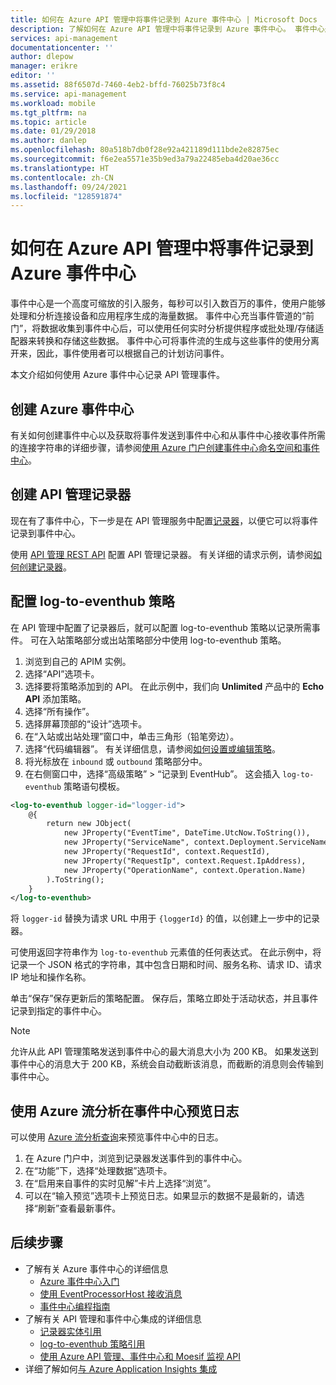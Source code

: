 ```yaml
---
title: 如何在 Azure API 管理中将事件记录到 Azure 事件中心 | Microsoft Docs
description: 了解如何在 Azure API 管理中将事件记录到 Azure 事件中心。 事件中心是高度可缩放的数据入口服务。
services: api-management
documentationcenter: ''
author: dlepow
manager: erikre
editor: ''
ms.assetid: 88f6507d-7460-4eb2-bffd-76025b73f8c4
ms.service: api-management
ms.workload: mobile
ms.tgt_pltfrm: na
ms.topic: article
ms.date: 01/29/2018
ms.author: danlep
ms.openlocfilehash: 80a518b7db0f28e92a421189d111bde2e82875ec
ms.sourcegitcommit: f6e2ea5571e35b9ed3a79a22485eba4d20ae36cc
ms.translationtype: HT
ms.contentlocale: zh-CN
ms.lasthandoff: 09/24/2021
ms.locfileid: "128591874"
---
```

# <a name="how-to-log-events-to-azure-event-hubs-in-azure-api-management"></a>如何在 Azure API 管理中将事件记录到 Azure 事件中心
事件中心是一个高度可缩放的引入服务，每秒可以引入数百万的事件，使用户能够处理和分析连接设备和应用程序生成的海量数据。 事件中心充当事件管道的“前门”，将数据收集到事件中心后，可以使用任何实时分析提供程序或批处理/存储适配器来转换和存储这些数据。 事件中心可将事件流的生成与这些事件的使用分离开来，因此，事件使用者可以根据自己的计划访问事件。

本文介绍如何使用 Azure 事件中心记录 API 管理事件。

## <a name="create-an-azure-event-hub"></a>创建 Azure 事件中心

有关如何创建事件中心以及获取将事件发送到事件中心和从事件中心接收事件所需的连接字符串的详细步骤，请参阅[使用 Azure 门户创建事件中心命名空间和事件中心](../event-hubs/event-hubs-create.md)。

## <a name="create-an-api-management-logger"></a>创建 API 管理记录器
现在有了事件中心，下一步是在 API 管理服务中配置[记录器](/rest/api/apimanagement/2020-12-01/logger)，以便它可以将事件记录到事件中心。

使用 [API 管理 REST API](/rest/api/apimanagement/ApiManagementREST/API-Management-REST) 配置 API 管理记录器。 有关详细的请求示例，请参阅[如何创建记录器](/rest/api/apimanagement/2020-12-01/logger/create-or-update)。

## <a name="configure-log-to-eventhub-policies"></a>配置 log-to-eventhub 策略

在 API 管理中配置了记录器后，就可以配置 log-to-eventhub 策略以记录所需事件。 可在入站策略部分或出站策略部分中使用 log-to-eventhub 策略。

1. 浏览到自己的 APIM 实例。
2. 选择“API”选项卡。
3. 选择要将策略添加到的 API。 在此示例中，我们向 **Unlimited** 产品中的 **Echo API** 添加策略。
4. 选择“所有操作”。
5. 选择屏幕顶部的“设计”选项卡。
6. 在“入站或出站处理”窗口中，单击三角形（铅笔旁边）。
7. 选择“代码编辑器”。 有关详细信息，请参阅[如何设置或编辑策略](set-edit-policies.md)。
8. 将光标放在 `inbound` 或 `outbound` 策略部分中。
9. 在右侧窗口中，选择“高级策略” > “记录到 EventHub”。 这会插入 `log-to-eventhub` 策略语句模板。

```xml
<log-to-eventhub logger-id="logger-id">
    @{
        return new JObject(
            new JProperty("EventTime", DateTime.UtcNow.ToString()),
            new JProperty("ServiceName", context.Deployment.ServiceName),
            new JProperty("RequestId", context.RequestId),
            new JProperty("RequestIp", context.Request.IpAddress),
            new JProperty("OperationName", context.Operation.Name)
        ).ToString();
    }
</log-to-eventhub>
```
将 `logger-id` 替换为请求 URL 中用于 `{loggerId}` 的值，以创建上一步中的记录器。

可使用返回字符串作为 `log-to-eventhub` 元素值的任何表达式。 在此示例中，将记录一个 JSON 格式的字符串，其中包含日期和时间、服务名称、请求 ID、请求 IP 地址和操作名称。

单击“保存”保存更新后的策略配置。 保存后，策略立即处于活动状态，并且事件记录到指定的事件中心。

> [!NOTE]
> 允许从此 API 管理策略发送到事件中心的最大消息大小为 200 KB。 如果发送到事件中心的消息大于 200 KB，系统会自动截断该消息，而截断的消息则会传输到事件中心。

## <a name="preview-the-log-in-event-hubs-by-using-azure-stream-analytics"></a>使用 Azure 流分析在事件中心预览日志

可以使用 [Azure 流分析查询](../event-hubs/process-data-azure-stream-analytics.md)来预览事件中心中的日志。 

1. 在 Azure 门户中，浏览到记录器发送事件到的事件中心。 
2. 在“功能”下，选择“处理数据”选项卡。 
3. 在“启用来自事件的实时见解”卡片上选择“浏览”。 
4. 可以在“输入预览”选项卡上预览日志。如果显示的数据不是最新的，请选择“刷新”查看最新事件。

## <a name="next-steps"></a>后续步骤
* 了解有关 Azure 事件中心的详细信息
  * [Azure 事件中心入门](../event-hubs/event-hubs-c-getstarted-send.md)
  * [使用 EventProcessorHost 接收消息](../event-hubs/event-hubs-dotnet-standard-getstarted-send.md)
  * [事件中心编程指南](../event-hubs/event-hubs-programming-guide.md)
* 了解有关 API 管理和事件中心集成的详细信息
  * [记录器实体引用](/rest/api/apimanagement/2020-12-01/logger)
  * [log-to-eventhub 策略引用](./api-management-advanced-policies.md#log-to-eventhub)
  * [使用 Azure API 管理、事件中心和 Moesif 监视 API](api-management-log-to-eventhub-sample.md)  
* 详细了解如何[与 Azure Application Insights 集成](api-management-howto-app-insights.md)

[publisher-portal]: ./media/api-management-howto-log-event-hubs/publisher-portal.png
[create-event-hub]: ./media/api-management-howto-log-event-hubs/create-event-hub.png
[event-hub-connection-string]: ./media/api-management-howto-log-event-hubs/event-hub-connection-string.png
[event-hub-dashboard]: ./media/api-management-howto-log-event-hubs/event-hub-dashboard.png
[receiving-policy]: ./media/api-management-howto-log-event-hubs/receiving-policy.png
[sending-policy]: ./media/api-management-howto-log-event-hubs/sending-policy.png
[event-hub-policy]: ./media/api-management-howto-log-event-hubs/event-hub-policy.png
[add-policy]: ./media/api-management-howto-log-event-hubs/add-policy.png
